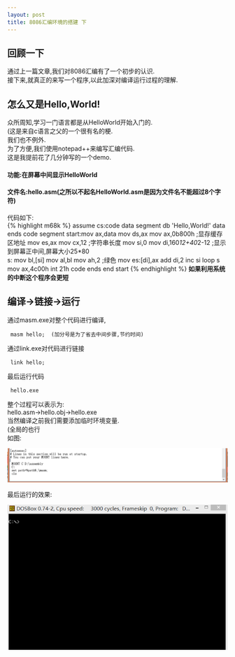 ```yaml
---
layout: post
title: 8086汇编环境的搭建 下 
---
```

## 回顾一下
通过上一篇文章,我们对8086汇编有了一个初步的认识.  
接下来,就真正的来写一个程序,以此加深对编译运行过程的理解.  
## 怎么又是Hello,World!
众所周知,学习一门语言都是从HelloWorld开始入门的.  
(这是来自c语言之父的一个很有名的梗.  
我们也不例外.  
为了方便,我们使用notepad++来编写汇编代码.  
这是我提前花了几分钟写的一个demo.  

#### 功能:在屏幕中间显示HelloWorld
#### 文件名:hello.asm(之所以不起名HelloWorld.asm是因为文件名不能超过8个字符) 
代码如下:  
{% highlight m68k %}
assume cs:code 
data segment
	db 'Hello,World!'
data ends
code segment
start:mov ax,data
      mov ds,ax
      mov ax,0b800h ;显存缓存区地址
      mov es,ax
      mov cx,12 ;字符串长度
      mov si,0
      mov di,160*12+40*2-12 ;显示到屏幕正中间,屏幕大小25*80		
s:    mov bl,[si]
      mov al,bl
      mov ah,2 ;绿色
      mov es:[di],ax
      add di,2
      inc si
      loop s
      mov ax,4c00h
      int 21h
code ends
end start
{% endhighlight %}
**如果利用系统的中断这个程序会更短**  
## 编译->链接->运行
通过masm.exe对整个代码进行编译,  
```shell
 masm hello;  (加分号是为了省去中间步骤,节约时间)  
```

通过link.exe对代码进行链接

```shell
 link hello;
```

最后运行代码 
```shell
 hello.exe
```

整个过程可以表示为:  
hello.asm->hello.obj->hello.exe   
当然编译之前我们需要添加临时环境变量.  
(全局的也行  
如图:  

![图片](/images/options_2.PNG)

最后运行的效果:  

![gif](/images/result.gif)

